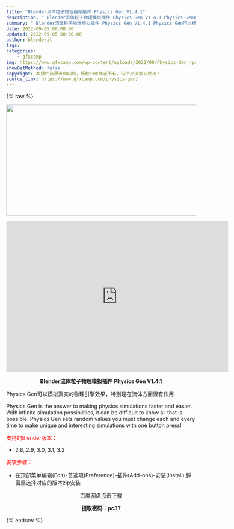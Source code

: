 ```yaml
---
title: "Blender流体粒子物理模拟插件 Physics Gen V1.4.1"
description: "﻿ Blender流体粒子物理模拟插件 Physics Gen V1.4.1 Physics Gen可以模拟真实的物理引擎效果，特别是在流体方面很有作用 Physics Gen is the answ..."
summary: "﻿ Blender流体粒子物理模拟插件 Physics Gen V1.4.1 Physics Gen可以模拟真实的物理引擎效果，特别是在流体方面很有作用 Physics Gen is the answ..."
date: 2022-09-05 00:00:00
updated: 2022-09-05 00:00:00
author: blenderit
tags: 
categories:
    - gfxcamp
img: https://www.gfxcamp.com/wp-content/uploads/2022/09/Physics-Gen.jpg
showGetMethod: false
copyright: 本插件资源来自网络，版权归原作者所有，仅供交流学习使用！
source_link: https://www.gfxcamp.com/physics-gen/
---
```


{% raw %}
<div><p><img decoding="async" class="aligncenter size-full wp-image-106665" src="https://www.gfxcamp.com/wp-content/uploads/2022/09/Physics-Gen.jpg" data-src="https://www.gfxcamp.com/wp-content/uploads/2022/09/Physics-Gen.jpg" alt="" width="590" height="295" data-srcset="https://www.gfxcamp.com/wp-content/uploads/2022/09/Physics-Gen.jpg 590w, https://www.gfxcamp.com/wp-content/uploads/2022/09/Physics-Gen-150x75.jpg 150w" data-sizes="(max-width: 590px) 100vw, 590px"></p><p style="text-align: center;"><iframe loading="lazy" src="https://player.youku.com/embed/XNTg5OTMwNDIyMA==" width="590" height="400" frameborder="0" allowfullscreen="allowfullscreen" data-mce-fragment="1"><span data-mce-type="bookmark" style="display: inline-block; width: 0px; overflow: hidden; line-height: 0;" class="mce_SELRES_start">﻿</span></iframe></p><p style="text-align: center;"><strong>Blender流体粒子物理模拟插件 Physics Gen V1.4.1</strong></p><p>Physics Gen可以模拟真实的物理引擎效果，特别是在流体方面很有作用</p><p>Physics Gen is the answer to making physics simulations faster and easier. With infinite simulation possibilities, it can be difficult to know all that is possible. Physics Gen sets random values you must change each and every time to make unique and interesting simulations with one button press!</p><p style="text-align: left;"><span style="color: #ff0000;">支持的Blender版本：</span></p><ul>
<li style="text-align: left;">2.8, 2.9, 3.0, 3.1, 3.2</li>
</ul><p style="text-align: left;"><span style="color: #ff0000;">安装步骤：</span></p><ul>
<li>在顶部菜单编辑(Edit)-首选项(Preference)-插件(Add-ons)-安装(Install),弹窗里选择对应的版本zip安装</li>
</ul><p style="text-align: center;"><a class="maxbutton-3 maxbutton maxbutton-baidu" target="_blank" rel="noopener" href="https://pan.baidu.com/s/1kKmYMd0PufzF0QlENV8IxA?pwd=pc37"><span class="mb-text">百度网盘点击下载</span></a></p><p style="text-align: center;"><strong>提取密码：pc37</strong></p></div>
<div style="display: none">gfxcamp</div>
{% endraw %}